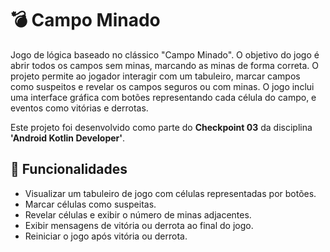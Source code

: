 # 💣 Campo Minado

Jogo de lógica baseado no clássico "Campo Minado". O objetivo do jogo é abrir todos os campos sem minas, marcando as minas de forma correta. O projeto permite ao jogador interagir com um tabuleiro, marcar campos como suspeitos e revelar os campos seguros ou com minas. O jogo inclui uma interface gráfica com botões representando cada célula do campo, e eventos como vitórias e derrotas.

Este projeto foi desenvolvido como parte do **Checkpoint 03** da disciplina **'Android Kotlin Developer'**.

## 📲 Funcionalidades

* Visualizar um tabuleiro de jogo com células representadas por botões.
* Marcar células como suspeitas.
* Revelar células e exibir o número de minas adjacentes.
* Exibir mensagens de vitória ou derrota ao final do jogo.
* Reiniciar o jogo após vitória ou derrota.

